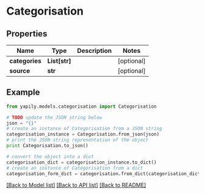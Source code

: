# Categorisation


## Properties

Name | Type | Description | Notes
------------ | ------------- | ------------- | -------------
**categories** | **List[str]** |  | [optional] 
**source** | **str** |  | [optional] 

## Example

```python
from yapily.models.categorisation import Categorisation

# TODO update the JSON string below
json = "{}"
# create an instance of Categorisation from a JSON string
categorisation_instance = Categorisation.from_json(json)
# print the JSON string representation of the object
print Categorisation.to_json()

# convert the object into a dict
categorisation_dict = categorisation_instance.to_dict()
# create an instance of Categorisation from a dict
categorisation_form_dict = categorisation.from_dict(categorisation_dict)
```
[[Back to Model list]](../README.md#documentation-for-models) [[Back to API list]](../README.md#documentation-for-api-endpoints) [[Back to README]](../README.md)


